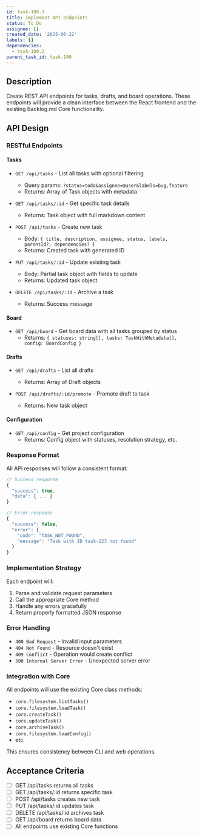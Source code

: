 ```yaml
---
id: task-100.3
title: Implement API endpoints
status: To Do
assignee: []
created_date: '2025-06-22'
labels: []
dependencies:
  - task-100.2
parent_task_id: task-100
---
```


## Description

Create REST API endpoints for tasks, drafts, and board operations. These endpoints will provide a clean interface between the React frontend and the existing Backlog.md Core functionality.

## API Design

### RESTful Endpoints

#### Tasks
- `GET /api/tasks` - List all tasks with optional filtering
  - Query params: `?status=todo&assignee=@user&labels=bug,feature`
  - Returns: Array of Task objects with metadata
  
- `GET /api/tasks/:id` - Get specific task details
  - Returns: Task object with full markdown content
  
- `POST /api/tasks` - Create new task
  - Body: `{ title, description, assignee, status, labels, parentId?, dependencies? }`
  - Returns: Created task with generated ID
  
- `PUT /api/tasks/:id` - Update existing task
  - Body: Partial task object with fields to update
  - Returns: Updated task object
  
- `DELETE /api/tasks/:id` - Archive a task
  - Returns: Success message

#### Board
- `GET /api/board` - Get board data with all tasks grouped by status
  - Returns: `{ statuses: string[], tasks: TaskWithMetadata[], config: BoardConfig }`

#### Drafts
- `GET /api/drafts` - List all drafts
  - Returns: Array of Draft objects
  
- `POST /api/drafts/:id/promote` - Promote draft to task
  - Returns: New task object

#### Configuration
- `GET /api/config` - Get project configuration
  - Returns: Config object with statuses, resolution strategy, etc.

### Response Format

All API responses will follow a consistent format:

```typescript
// Success response
{
  "success": true,
  "data": { ... }
}

// Error response
{
  "success": false,
  "error": {
    "code": "TASK_NOT_FOUND",
    "message": "Task with ID task-123 not found"
  }
}
```

### Implementation Strategy

Each endpoint will:
1. Parse and validate request parameters
2. Call the appropriate Core method
3. Handle any errors gracefully
4. Return properly formatted JSON response

### Error Handling

- `400 Bad Request` - Invalid input parameters
- `404 Not Found` - Resource doesn't exist
- `409 Conflict` - Operation would create conflict
- `500 Internal Server Error` - Unexpected server error

### Integration with Core

All endpoints will use the existing Core class methods:
- `core.filesystem.listTasks()`
- `core.filesystem.loadTask()`
- `core.createTask()`
- `core.updateTask()`
- `core.archiveTask()`
- `core.filesystem.loadConfig()`
- etc.

This ensures consistency between CLI and web operations.

## Acceptance Criteria

- [ ] GET /api/tasks returns all tasks
- [ ] GET /api/tasks/:id returns specific task
- [ ] POST /api/tasks creates new task
- [ ] PUT /api/tasks/:id updates task
- [ ] DELETE /api/tasks/:id archives task
- [ ] GET /api/board returns board data
- [ ] All endpoints use existing Core functions
